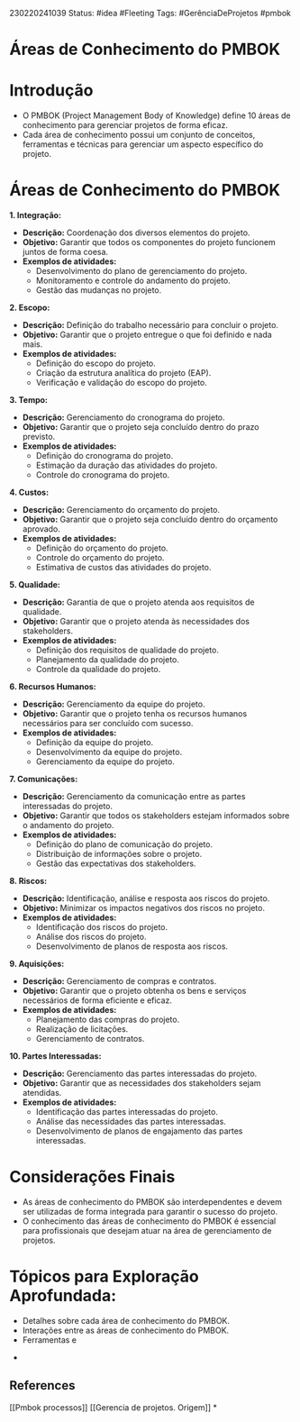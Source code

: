 230220241039
Status: #idea #Fleeting 
Tags: #GerênciaDeProjetos  #pmbok 
# Áreas de Conhecimento do PMBOK

# Introdução

- O PMBOK (Project Management Body of Knowledge) define 10 áreas de conhecimento para gerenciar projetos de forma eficaz.
- Cada área de conhecimento possui um conjunto de conceitos, ferramentas e técnicas para gerenciar um aspecto específico do projeto.

# Áreas de Conhecimento do PMBOK

**1. Integração:**

- **Descrição:** Coordenação dos diversos elementos do projeto.
- **Objetivo:** Garantir que todos os componentes do projeto funcionem juntos de forma coesa.
- **Exemplos de atividades:**
    - Desenvolvimento do plano de gerenciamento do projeto.
    - Monitoramento e controle do andamento do projeto.
    - Gestão das mudanças no projeto.

**2. Escopo:**

- **Descrição:** Definição do trabalho necessário para concluir o projeto.
- **Objetivo:** Garantir que o projeto entregue o que foi definido e nada mais.
- **Exemplos de atividades:**
    - Definição do escopo do projeto.
    - Criação da estrutura analítica do projeto (EAP).
    - Verificação e validação do escopo do projeto.

**3. Tempo:**

- **Descrição:** Gerenciamento do cronograma do projeto.
- **Objetivo:** Garantir que o projeto seja concluído dentro do prazo previsto.
- **Exemplos de atividades:**
    - Definição do cronograma do projeto.
    - Estimação da duração das atividades do projeto.
    - Controle do cronograma do projeto.

**4. Custos:**

- **Descrição:** Gerenciamento do orçamento do projeto.
- **Objetivo:** Garantir que o projeto seja concluído dentro do orçamento aprovado.
- **Exemplos de atividades:**
    - Definição do orçamento do projeto.
    - Controle do orçamento do projeto.
    - Estimativa de custos das atividades do projeto.

**5. Qualidade:**

- **Descrição:** Garantia de que o projeto atenda aos requisitos de qualidade.
- **Objetivo:** Garantir que o projeto atenda às necessidades dos stakeholders.
- **Exemplos de atividades:**
    - Definição dos requisitos de qualidade do projeto.
    - Planejamento da qualidade do projeto.
    - Controle da qualidade do projeto.

**6. Recursos Humanos:**

- **Descrição:** Gerenciamento da equipe do projeto.
- **Objetivo:** Garantir que o projeto tenha os recursos humanos necessários para ser concluído com sucesso.
- **Exemplos de atividades:**
    - Definição da equipe do projeto.
    - Desenvolvimento da equipe do projeto.
    - Gerenciamento da equipe do projeto.

**7. Comunicações:**

- **Descrição:** Gerenciamento da comunicação entre as partes interessadas do projeto.
- **Objetivo:** Garantir que todos os stakeholders estejam informados sobre o andamento do projeto.
- **Exemplos de atividades:**
    - Definição do plano de comunicação do projeto.
    - Distribuição de informações sobre o projeto.
    - Gestão das expectativas dos stakeholders.

**8. Riscos:**

- **Descrição:** Identificação, análise e resposta aos riscos do projeto.
- **Objetivo:** Minimizar os impactos negativos dos riscos no projeto.
- **Exemplos de atividades:**
    - Identificação dos riscos do projeto.
    - Análise dos riscos do projeto.
    - Desenvolvimento de planos de resposta aos riscos.

**9. Aquisições:**

- **Descrição:** Gerenciamento de compras e contratos.
- **Objetivo:** Garantir que o projeto obtenha os bens e serviços necessários de forma eficiente e eficaz.
- **Exemplos de atividades:**
    - Planejamento das compras do projeto.
    - Realização de licitações.
    - Gerenciamento de contratos.

**10. Partes Interessadas:**

- **Descrição:** Gerenciamento das partes interessadas do projeto.
- **Objetivo:** Garantir que as necessidades dos stakeholders sejam atendidas.
- **Exemplos de atividades:**
    - Identificação das partes interessadas do projeto.
    - Análise das necessidades das partes interessadas.
    - Desenvolvimento de planos de engajamento das partes interessadas.

# Considerações Finais

- As áreas de conhecimento do PMBOK são interdependentes e devem ser utilizadas de forma integrada para garantir o sucesso do projeto.
- O conhecimento das áreas de conhecimento do PMBOK é essencial para profissionais que desejam atuar na área de gerenciamento de projetos.

# Tópicos para Exploração Aprofundada:

- Detalhes sobre cada área de conhecimento do PMBOK.
- Interações entre as áreas de conhecimento do PMBOK.
- Ferramentas e

*
## References
[[Pmbok processos]]
[[Gerencia de projetos. Origem]]
*
